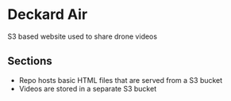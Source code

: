 Deckard Air
===========

S3 based website used to share drone videos

Sections
--------

* Repo hosts basic HTML files that are served from a S3 bucket
* Videos are stored in a separate S3 bucket
